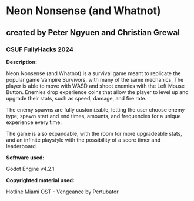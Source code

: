 <h1>Neon Nonsense (and Whatnot)</h1>

<h2>created by Peter Ngyuen and Christian Grewal</h2>
  
<h3>CSUF FullyHacks 2024</h3>

**Description:**

Neon Nonsense (and Whatnot) is a survival game meant to replicate the popular game Vampire Survivors, with many of the same mechanics. The player is able to move with WASD and shoot enemies with the Left Mouse Button. Enemies drop experience coins that allow the player to level up and upgrade their stats, such as speed, damage, and fire rate.

The enemy spawns are fully customizable, letting the user choose enemy type, spawn start and end times, amounts, and frequencies for a unique experience every time.

The game is also expandable, with the room for more upgradeable stats, and an infinite playstyle with the possibility of a score timer and leaderboard.

**Software used:**

Godot Engine v4.2.1

**Copyrighted material used:**

Hotline Miami OST - Vengeance by Pertubator
